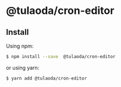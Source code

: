 # @tulaoda/cron-editor

## Install

Using npm:

```bash
$ npm install --save  @tulaoda/cron-editor
```

or using yarn:

```bash
$ yarn add @tulaoda/cron-editor
```

